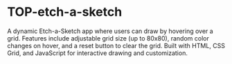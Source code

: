 # TOP-etch-a-sketch
A dynamic Etch-a-Sketch app where users can draw by hovering over a grid. Features include adjustable grid size (up to 80x80), random color changes on hover, and a reset button to clear the grid. Built with HTML, CSS Grid, and JavaScript for interactive drawing and customization.
